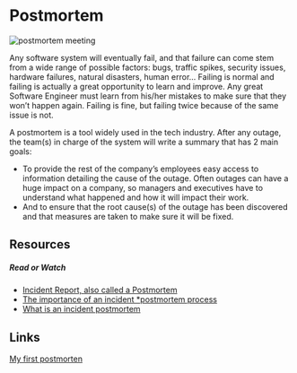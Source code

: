 # Postmortem
![postmortem meeting](https://img.memegenerator.net/images/4155603.jpg)  

Any software system will eventually fail, and that failure can come stem from a wide range of possible factors: bugs, traffic spikes, security issues, hardware failures, natural disasters, human error… Failing is normal and failing is actually a great opportunity to learn and improve. Any great Software Engineer must learn from his/her mistakes to make sure that they won’t happen again. Failing is fine, but failing twice because of the same issue is not.  

A postmortem is a tool widely used in the tech industry. After any outage, the team(s) in charge of the system will write a summary that has 2 main goals:  
  - To provide the rest of the company’s employees easy access to information detailing the cause of the outage. Often outages can have a huge impact on a company, so managers and executives have to understand what happened and how it will impact their work.  
  - And to ensure that the root cause(s) of the outage has been discovered and that measures are taken to make sure it will be fixed.  


## Resources  
##### Read or Watch  
  - [Incident Report, also called a Postmortem](https://intranet.alxswe.com/rltoken/vkEjk-M6yBWW-wyB-7-I9Q)  
  - [The importance of an incident *postmortem process](https://intranet.alxswe.com/rltoken/QwvgCYt2zjKRT7qMRe7I8A)  
  - [What is an incident postmortem](https://intranet.alxswe.com/rltoken/kBjhT2PIr4X-U8FLI97--Q)  
## Links  
[My first postmorten](https://medium.com/@kerimsha/my-first-postmortem-f35d47cdeb6d)  
